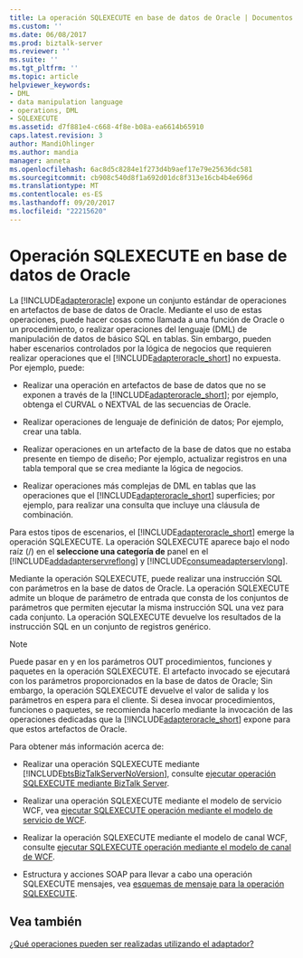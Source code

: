 ```yaml
---
title: La operación SQLEXECUTE en base de datos de Oracle | Documentos de Microsoft
ms.custom: ''
ms.date: 06/08/2017
ms.prod: biztalk-server
ms.reviewer: ''
ms.suite: ''
ms.tgt_pltfrm: ''
ms.topic: article
helpviewer_keywords:
- DML
- data manipulation language
- operations, DML
- SQLEXECUTE
ms.assetid: d7f881e4-c668-4f8e-b08a-ea6614b65910
caps.latest.revision: 3
author: MandiOhlinger
ms.author: mandia
manager: anneta
ms.openlocfilehash: 6ac8d5c8284e1f273d4b9aef17e79e25636dc581
ms.sourcegitcommit: cb908c540d8f1a692d01dc8f313e16cb4b4e696d
ms.translationtype: MT
ms.contentlocale: es-ES
ms.lasthandoff: 09/20/2017
ms.locfileid: "22215620"
---
```

# <a name="sqlexecute-operation-in-oracle-database"></a>Operación SQLEXECUTE en base de datos de Oracle
La [!INCLUDE[adapteroracle](../../includes/adapteroracle-md.md)] expone un conjunto estándar de operaciones en artefactos de base de datos de Oracle. Mediante el uso de estas operaciones, puede hacer cosas como llamada a una función de Oracle o un procedimiento, o realizar operaciones del lenguaje (DML) de manipulación de datos de básico SQL en tablas. Sin embargo, pueden haber escenarios controlados por la lógica de negocios que requieren realizar operaciones que el [!INCLUDE[adapteroracle_short](../../includes/adapteroracle-short-md.md)] no expuesta. Por ejemplo, puede:  
  
-   Realizar una operación en artefactos de base de datos que no se exponen a través de la [!INCLUDE[adapteroracle_short](../../includes/adapteroracle-short-md.md)]; por ejemplo, obtenga el CURVAL o NEXTVAL de las secuencias de Oracle.  
  
-   Realizar operaciones de lenguaje de definición de datos; Por ejemplo, crear una tabla.  
  
-   Realizar operaciones en un artefacto de la base de datos que no estaba presente en tiempo de diseño; Por ejemplo, actualizar registros en una tabla temporal que se crea mediante la lógica de negocios.  
  
-   Realizar operaciones más complejas de DML en tablas que las operaciones que el [!INCLUDE[adapteroracle_short](../../includes/adapteroracle-short-md.md)] superficies; por ejemplo, para realizar una consulta que incluye una cláusula de combinación.  
  
 Para estos tipos de escenarios, el [!INCLUDE[adapteroracle_short](../../includes/adapteroracle-short-md.md)] emerge la operación SQLEXECUTE. La operación SQLEXECUTE aparece bajo el nodo raíz (/) en el **seleccione una categoría de** panel en el [!INCLUDE[addadapterservreflong](../../includes/addadapterservreflong-md.md)] y [!INCLUDE[consumeadapterservlong](../../includes/consumeadapterservlong-md.md)].  
  
 Mediante la operación SQLEXECUTE, puede realizar una instrucción SQL con parámetros en la base de datos de Oracle. La operación SQLEXECUTE admite un bloque de parámetro de entrada que consta de los conjuntos de parámetros que permiten ejecutar la misma instrucción SQL una vez para cada conjunto. La operación SQLEXECUTE devuelve los resultados de la instrucción SQL en un conjunto de registros genérico.  
  
> [!NOTE]
>  Puede pasar en y en los parámetros OUT procedimientos, funciones y paquetes en la operación SQLEXECUTE. El artefacto invocado se ejecutará con los parámetros proporcionados en la base de datos de Oracle; Sin embargo, la operación SQLEXECUTE devuelve el valor de salida y los parámetros en espera para el cliente. Si desea invocar procedimientos, funciones o paquetes, se recomienda hacerlo mediante la invocación de las operaciones dedicadas que la [!INCLUDE[adapteroracle_short](../../includes/adapteroracle-short-md.md)] expone para que estos artefactos de Oracle.  
  
 Para obtener más información acerca de:  
  
-   Realizar una operación SQLEXECUTE mediante [!INCLUDE[btsBizTalkServerNoVersion](../../includes/btsbiztalkservernoversion-md.md)], consulte [ejecutar operación SQLEXECUTE mediante BizTalk Server](../../adapters-and-accelerators/adapter-oracle-database/run-sqlexecute-operation-in-oracle-database-using-biztalk-server.md).  
  
-   Realizar una operación SQLEXECUTE mediante el modelo de servicio WCF, vea [ejecutar SQLEXECUTE operación mediante el modelo de servicio de WCF](../../adapters-and-accelerators/adapter-oracle-database/run-sqlexecute-operation-in-oracle-database-using-the-wcf-service-model.md).  
  
-   Realizar la operación SQLEXECUTE mediante el modelo de canal WCF, consulte [ejecutar SQLEXECUTE operación mediante el modelo de canal de WCF](../../adapters-and-accelerators/adapter-oracle-database/run-a-sqlexecute-operation-in-oracle-database-using-the-wcf-channel-model.md).  
  
-   Estructura y acciones SOAP para llevar a cabo una operación SQLEXECUTE mensajes, vea [esquemas de mensaje para la operación SQLEXECUTE](../../adapters-and-accelerators/adapter-oracle-database/message-schemas-for-the-sqlexecute-operation.md).  
  
## <a name="see-also"></a>Vea también  
 [¿Qué operaciones pueden ser realizadas utilizando el adaptador?](https://msdn.microsoft.com/library/cc185219(v=bts.10).aspx)